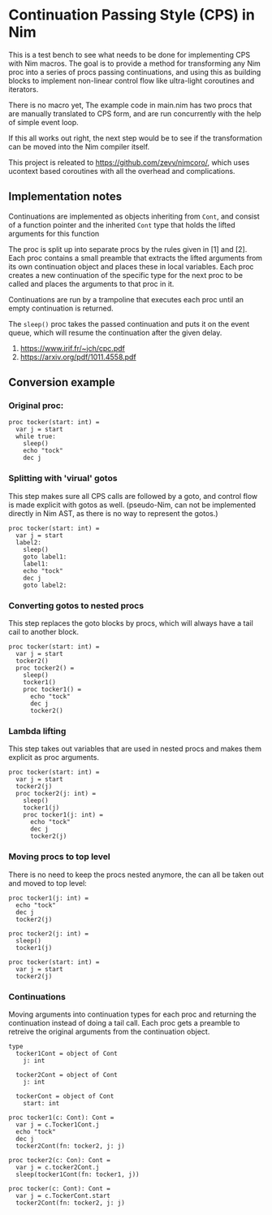 
# Continuation Passing Style (CPS) in Nim

This is a test bench to see what needs to be done for implementing CPS with Nim
macros. The goal is to provide a method for transforming any Nim proc into a
series of procs passing continuations, and using this as building blocks to
implement non-linear control flow like ultra-light coroutines and iterators.

There is no macro yet, The example code in main.nim has two procs that are
manually translated to CPS form, and are run concurrently with the help of
simple event loop.

If this all works out right, the next step would be to see if the
transformation can be moved into the Nim compiler itself.

This project is releated to https://github.com/zevv/nimcoro/, which uses
ucontext based coroutines with all the overhead and complications.


## Implementation notes

Continuations are implemented as objects inheriting from `Cont`, and consist of
a function pointer and the inherited `Cont` type that holds the lifted
arguments for this function

The proc is split up into separate procs by the rules given in [1] and [2].
Each proc contains a small preamble that extracts the lifted arguments from its
own continuation object and places these in local variables. Each proc creates
a new continuation of the specific type for the next proc to be called and
places the arguments to that proc in it.

Continuations are run by a trampoline that executes each proc until an empty
continuation is returned.

The `sleep()` proc takes the passed continuation and puts it on the event
queue, which will resume the continuation after the given delay.

1. https://www.irif.fr/~jch/cpc.pdf
2. https://arxiv.org/pdf/1011.4558.pdf


## Conversion example

### Original proc:

```
proc tocker(start: int) =
  var j = start
  while true:
    sleep()
    echo "tock"
    dec j
```

### Splitting with 'virual' gotos

This step makes sure all CPS calls are followed by a goto, and control flow is
made explicit with gotos as well. (pseudo-Nim, can not be implemented directly
in Nim AST, as there is no way to represent the gotos.)

```
proc tocker(start: int) =
  var j = start
  label2:
    sleep()
    goto label1:
    label1:
    echo "tock"
    dec j
    goto label2:
```

### Converting gotos to nested procs

This step replaces the goto blocks by procs, which will always have a tail cail
to another block.

```
proc tocker(start: int) =
  var j = start
  tocker2()
  proc tocker2() =
    sleep()
    tocker1()
    proc tocker1() =
      echo "tock"
      dec j
      tocker2()
```

### Lambda lifting

This step takes out variables that are used in nested procs and makes
them explicit as proc arguments.

```
proc tocker(start: int) =
  var j = start
  tocker2(j)
  proc tocker2(j: int) =
    sleep()
    tocker1(j)
    proc tocker1(j: int) =
      echo "tock"
      dec j
      tocker2(j)
```

### Moving procs to top level

There is no need to keep the procs nested anymore, the can all be taken
out and moved to top level:

```
proc tocker1(j: int) =
  echo "tock"
  dec j
  tocker2(j)

proc tocker2(j: int) =
  sleep()
  tocker1(j)

proc tocker(start: int) =
  var j = start
  tocker2(j)
```

### Continuations

Moving arguments into continuation types for each proc and returning the
continuation instead of doing a tail call. Each proc gets a preamble to
retreive the original arguments from the continuation object.

```
type
  tocker1Cont = object of Cont
    j: int

  tocker2Cont = object of Cont
    j: int
  
  tockerCont = object of Cont
    start: int

proc tocker1(c: Cont): Cont =
  var j = c.Tocker1Cont.j
  echo "tock"
  dec j
  tocker2Cont(fn: tocker2, j: j)

proc tocker2(c: Con): Cont =
  var j = c.tocker2Cont.j
  sleep(tocker1Cont(fn: tocker1, j))

proc tocker(c: Cont): Cont =
  var j = c.TockerCont.start
  tocker2Cont(fn: tocker2, j: j)
```
